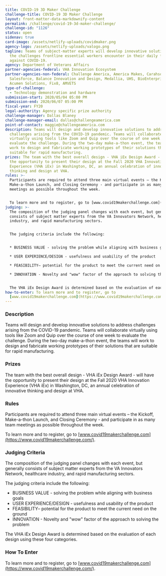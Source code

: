 ```yaml
---
title: COVID-19 3D Maker Challenge
challenge-title: COVID-19 3D Maker Challenge
layout: front-matter-data-markdownify-content
permalink: /challenge/covid-19-3d-maker-challenge/
challenge-id: "1126"
status: open
sidenav: true
card-image: /assets/netlify-uploads/covidmaker.png
agency-logo: /assets/netlify-uploads/valogo.png
tagline: Teams of subject-matter experts will develop innovative solutions to
  the challenges frontline essential workers encounter in their daily fight
  against COVID-19.
agency: Department of Veterans Affairs
partner-agencies-federal: VHA Innovation Ecosystem
partner-agencies-non-federal: Challenge America, America Makes, Carahsoft,
  Salesforce, Balance Innovation and Design, Medallia, UHS, BioEnterprise,
  Acumen Solutions, Fix8, AMVETS
type-of-challenge:
  - Technology demonstration and hardware
submission-start: 2020/05/04 05:00 PM
submission-end: 2020/06/07 05:00 PM
fiscal-year: FY20
legal-authority: Agency specific prize authority
challenge-manager: Dallas Blaney
challenge-manager-email: dallas@challengeamerica.com
point-of-contact: maggie@challengeamerica.com
description: Teams will design and develop innovative solutions to address
  challenges arising from the COVID-19 pandemic. Teams will collaborate
  virtually using tools like Zoom and Quip over the course of one week to
  evaluate the challenge. During the two-day make-a-thon event, the teams will
  work to design and fabricate working prototypes of their solutions that are
  suitable for rapid manufacturing.
prizes: The team with the best overall design - VHA iEx Design Award - will have
  the opportunity to present their design at the Fall 2020 VHA Innovation
  Experience (VHA iEx) in Washington, DC, an annual celebration of innovative
  thinking and design at VHA.
rules: >-
  Participants are required to attend three main virtual events – the Kickoff,
  Make-a-thon Launch, and Closing Ceremony - and participate in as many team
  meetings as possible throughout the week.


  To learn more and to register, go to [www.covid19makerchallenge.com](https://www.covid19makerchallenge.com/).
judging: >-
  The composition of the judging panel changes with each event, but generally
  consists of subject matter experts from the VA Innovators Network, healthcare
  industry, and rapid manufacturing sectors.


  The judging criteria include the following:


  * BUSINESS VALUE - solving the problem while aligning with business goals

  * USER EXPERIENCE/DESIGN - usefulness and usability of the product

  * FEASIBILITY– potential for the product to meet the current need on the ground

  * INNOVATION - Novelty and "wow" factor of the approach to solving the problem


  The VHA iEx Design Award is determined based on the evaluation of each design using these four categories.
how-to-enter: To learn more and to register, go to
  [www.covid19makerchallenge.com](https://www.covid19makerchallenge.com/).
---
```

### Description

Teams will design and develop innovative solutions to address challenges arising from the COVID-19 pandemic. Teams will collaborate virtually using tools like Zoom and Quip over the course of one week to evaluate the challenge. During the two-day make-a-thon event, the teams will work to design and fabricate working prototypes of their solutions that are suitable for rapid manufacturing.

### Prizes

The team with the best overall design - VHA iEx Design Award - will have the opportunity to present their design at the Fall 2020 VHA Innovation Experience (VHA iEx) in Washington, DC, an annual celebration of innovative thinking and design at VHA.

### Rules

Participants are required to attend three main virtual events – the Kickoff, Make-a-thon Launch, and Closing Ceremony - and participate in as many team meetings as possible throughout the week.

To learn more and to register, go to [www.covid19makerchallenge.com](https://www.covid19makerchallenge.com/).

### Judging Criteria

The composition of the judging panel changes with each event, but generally consists of subject matter experts from the VA Innovators Network, healthcare industry, and rapid manufacturing sectors.

The judging criteria include the following:

* BUSINESS VALUE - solving the problem while aligning with business goals
* USER EXPERIENCE/DESIGN - usefulness and usability of the product
* FEASIBILITY– potential for the product to meet the current need on the ground
* INNOVATION - Novelty and "wow" factor of the approach to solving the problem

The VHA iEx Design Award is determined based on the evaluation of each design using these four categories.

### How To Enter

To learn more and to register, go to [www.covid19makerchallenge.com](https://www.covid19makerchallenge.com/).